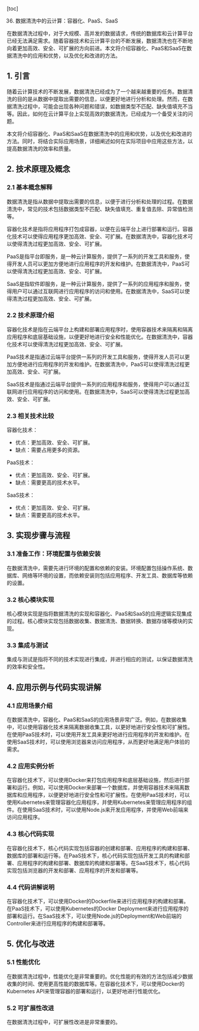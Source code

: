 
[toc]                    
                
                
36. 数据清洗中的云计算：容器化、PaaS、SaaS

在数据清洗过程中，对于大规模、高并发的数据请求，传统的数据库和云计算平台已经无法满足需求。随着容器技术和云计算平台的不断发展，数据清洗也在不断地向着更加高效、安全、可扩展的方向前进。本文将介绍容器化、PaaS和SaaS在数据清洗中的应用和优势，以及优化和改进的方法。

## 1. 引言

随着云计算技术的不断发展，数据清洗已经成为了一个越来越重要的任务。数据清洗的目的是从数据中提取出需要的信息，以便更好地进行分析和处理。然而，在数据清洗过程中，可能会出现各种问题和错误，如数据类型不匹配、缺失值填充不当等。因此，如何在云计算平台上实现高效的数据清洗，已经成为一个备受关注的问题。

本文将介绍容器化、PaaS和SaaS在数据清洗中的应用和优势，以及优化和改进的方法。同时，将结合实际应用场景，详细阐述如何在实际项目中应用这些方法，以提高数据清洗的效率和质量。

## 2. 技术原理及概念

### 2.1 基本概念解释

数据清洗是指从数据中提取出需要的信息，以便于进行分析和处理的过程。在数据清洗中，常见的技术包括数据类型不匹配、缺失值填充、重复值去除、异常值检测等。

容器化技术是指将应用程序打包成容器，以便在云端平台上进行部署和运行。容器化技术可以使得应用程序更加高效、安全、可扩展。在数据清洗中，容器化技术可以使得清洗过程更加高效、安全、可扩展。

PaaS是指平台即服务，是一种云计算服务，提供了一系列的开发工具和服务，使得开发人员可以更加方便地进行应用程序的开发和维护。在数据清洗中，PaaS可以使得清洗过程更加高效、安全、可扩展。

SaaS是指软件即服务，是一种云计算服务，提供了一系列的应用程序和服务，使得用户可以通过互联网进行应用程序的访问和使用。在数据清洗中，SaaS可以使得清洗过程更加高效、安全、可扩展。

### 2.2 技术原理介绍

容器化技术是指在云端平台上构建和部署应用程序时，使用容器技术来隔离和隔离应用程序和底层基础设施，以便更好地进行安全和性能优化。在数据清洗中，容器化技术可以使得清洗过程更加高效、安全、可扩展。

PaaS技术是指通过云端平台提供一系列的开发工具和服务，使得开发人员可以更加方便地进行应用程序的开发和维护。在数据清洗中，PaaS可以使得清洗过程更加高效、安全、可扩展。

SaaS技术是指通过云端平台提供一系列的应用程序和服务，使得用户可以通过互联网进行应用程序的访问和使用。在数据清洗中，SaaS可以使得清洗过程更加高效、安全、可扩展。

### 2.3 相关技术比较

容器化技术：

- 优点：更加高效、安全、可扩展。
- 缺点：需要占用更多的资源。

PaaS技术：

- 优点：更加高效、安全、可扩展。
- 缺点：需要更高的技术水平。

SaaS技术：

- 优点：更加高效、安全、可扩展。
- 缺点：需要更高的技术水平。

## 3. 实现步骤与流程

### 3.1 准备工作：环境配置与依赖安装

在数据清洗中，需要先进行环境的配置和依赖的安装。环境配置包括操作系统、数据库、网络等环境的设置，而依赖安装则包括应用程序、开发工具、数据库等依赖的设置。

### 3.2 核心模块实现

核心模块实现是指将数据清洗的实现和容器化、PaaS和SaaS的应用逻辑实现集成的过程。核心模块实现包括数据收集、数据清洗、数据转换、数据存储等模块的实现。

### 3.3 集成与测试

集成与测试是指将不同的技术实现进行集成，并进行相应的测试，以保证数据清洗的效率和安全性。

## 4. 应用示例与代码实现讲解

### 4.1 应用场景介绍

在数据清洗中，容器化、PaaS和SaaS的应用场景非常广泛。例如，在数据收集中，可以使用容器化技术来隔离数据收集工具，以更好地进行安全性和可扩展性。在使用PaaS技术时，可以使用开发工具来更好地进行应用程序的开发和维护。在使用SaaS技术时，可以使用浏览器来访问应用程序，从而更好地满足用户体验的需求。

### 4.2 应用实例分析

在容器化技术下，可以使用Docker来打包应用程序和底层基础设施，然后进行部署和运行。例如，可以使用Docker来部署一个数据库，并使用容器技术来隔离数据库和应用程序，以便更好地进行安全性和可扩展性。在使用PaaS技术时，可以使用Kubernetes来管理容器化应用程序，并使用Kubernetes来管理应用程序的组件。在使用SaaS技术时，可以使用Node.js来开发应用程序，并使用Web前端来访问应用程序。

### 4.3 核心代码实现

在容器化技术下，核心代码实现包括容器的创建和部署、应用程序的构建和部署、数据库的部署和运行等。在PaaS技术下，核心代码实现包括开发工具的构建和部署、应用程序的构建和部署、数据库的构建和部署等。在SaaS技术下，核心代码实现包括浏览器的开发和部署、应用程序的开发和部署等。

### 4.4 代码讲解说明

在容器化技术下，可以使用Docker的Dockerfile来进行应用程序的构建和部署。在PaaS技术下，可以使用Kubernetes的Docker Deployment来进行应用程序的部署和运行。在SaaS技术下，可以使用Node.js的Deployment和Web前端的Controller来进行应用程序的构建和部署等。

## 5. 优化与改进

### 5.1 性能优化

在数据清洗过程中，性能优化是非常重要的。优化性能的有效的方法包括减少数据收集的时间、使用更高性能的数据库等。在容器化技术下，可以使用Docker的Kubernetes API来管理容器的部署和运行，以更好地进行性能优化。

### 5.2 可扩展性改进

在数据清洗过程中，可扩展性改进是非常重要的。

